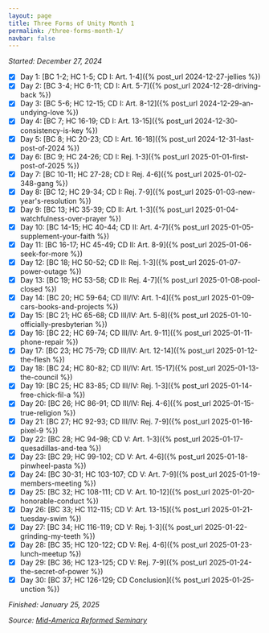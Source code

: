 ```yaml
---
layout: page
title: Three Forms of Unity Month 1
permalink: /three-forms-month-1/
navbar: false
---
```


*Started: December 27, 2024*

- [x] Day 1: [BC 1-2; HC 1-5; CD I: Art. 1-4]({% post_url 2024-12-27-jellies %})
- [x] Day 2: [BC 3-4; HC 6-11; CD I: Art. 5-7]({% post_url 2024-12-28-driving-back %})
- [x] Day 3: [BC 5-6; HC 12-15; CD I: Art. 8-12]({% post_url 2024-12-29-an-undying-love %})
- [x] Day 4: [BC 7; HC 16-19; CD I: Art. 13-15]({% post_url 2024-12-30-consistency-is-key %})
- [x] Day 5: [BC 8; HC 20-23; CD I: Art. 16-18]({% post_url 2024-12-31-last-post-of-2024 %})
- [x] Day 6: [BC 9; HC 24-26; CD I: Rej. 1-3]({% post_url 2025-01-01-first-post-of-2025 %})
- [x] Day 7: [BC 10-11; HC 27-28; CD I: Rej. 4-6]({% post_url 2025-01-02-348-gang %})
- [x] Day 8: [BC 12; HC 29-34; CD I: Rej. 7-9]({% post_url 2025-01-03-new-year's-resolution %})
- [x] Day 9: [BC 13; HC 35-39; CD II: Art. 1-3]({% post_url 2025-01-04-watchfulness-over-prayer %})
- [x] Day 10: [BC 14-15; HC 40-44; CD II: Art. 4-7]({% post_url 2025-01-05-supplement-your-faith %})
- [x] Day 11: [BC 16-17; HC 45-49; CD II: Art. 8-9]({% post_url 2025-01-06-seek-for-more %})
- [x] Day 12: [BC 18; HC 50-52; CD II: Rej. 1-3]({% post_url 2025-01-07-power-outage %})
- [x] Day 13: [BC 19; HC 53-58; CD II: Rej. 4-7]({% post_url 2025-01-08-pool-closed %})
- [x] Day 14: [BC 20; HC 59-64; CD III/IV: Art. 1-4]({% post_url 2025-01-09-cars-books-and-projects %})
- [x] Day 15: [BC 21; HC 65-68; CD III/IV: Art. 5-8]({% post_url 2025-01-10-officially-presbyterian %})
- [x] Day 16: [BC 22; HC 69-74; CD III/IV: Art. 9-11]({% post_url 2025-01-11-phone-repair %})
- [x] Day 17: [BC 23; HC 75-79; CD III/IV: Art. 12-14]({% post_url 2025-01-12-the-flesh %})
- [x] Day 18: [BC 24; HC 80-82; CD III/IV: Art. 15-17]({% post_url 2025-01-13-the-council %})
- [x] Day 19: [BC 25; HC 83-85; CD III/IV: Rej. 1-3]({% post_url 2025-01-14-free-chick-fil-a %})
- [x] Day 20: [BC 26; HC 86-91; CD III/IV: Rej. 4-6]({% post_url 2025-01-15-true-religion %})
- [x] Day 21: [BC 27; HC 92-93; CD III/IV: Rej. 7-9]({% post_url 2025-01-16-pixel-9 %})
- [x] Day 22: [BC 28; HC 94-98; CD V: Art. 1-3]({% post_url 2025-01-17-quesadillas-and-tea %})
- [x] Day 23: [BC 29; HC 99-102; CD V: Art. 4-6]({% post_url 2025-01-18-pinwheel-pasta %})
- [x] Day 24: [BC 30-31; HC 103-107; CD V: Art. 7-9]({% post_url 2025-01-19-members-meeting %})
- [x] Day 25: [BC 32; HC 108-111; CD V: Art. 10-12]({% post_url 2025-01-20-honorable-conduct %})
- [x] Day 26: [BC 33; HC 112-115; CD V: Art. 13-15]({% post_url 2025-01-21-tuesday-swim %})
- [x] Day 27: [BC 34; HC 116-119; CD V: Rej. 1-3]({% post_url 2025-01-22-grinding-my-teeth %})
- [x] Day 28: [BC 35; HC 120-122; CD V: Rej. 4-6]({% post_url 2025-01-23-lunch-meetup %})
- [x] Day 29: [BC 36; HC 123-125; CD V: Rej. 7-9]({% post_url 2025-01-24-the-secret-of-power %})
- [x] Day 30: [BC 37; HC 126-129; CD Conclusion]({% post_url 2025-01-25-unction %})

*Finished: January 25, 2025*

*Source:* [*Mid-America Reformed Seminary*](https://s3.us-west-1.amazonaws.com/blog.swang.cloud/reformed-standards-monthly.pdf)